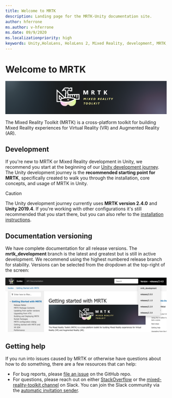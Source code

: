 ```yaml
---
title: Welcome to MRTK
description: Landing page for the MRTK-Unity documentation site.
author: hferrone
ms.author: v-hferrone
ms.date: 09/9/2020
ms.localizationpriority: high
keywords: Unity,HoloLens, HoloLens 2, Mixed Reality, development, MRTK,
---
```


# Welcome to MRTK

![MRTK Logo](features/images/MRTK_Logo_Rev.png)

The Mixed Reality Toolkit (MRTK) is a cross-platform toolkit for building Mixed Reality experiences for Virtual Reality (VR) and Augmented Reality (AR).

## Development

If you're new to MRTK or Mixed Reality development in Unity, we recommend you start at the beginning of our [Unity development journey](https://docs.microsoft.com/windows/mixed-reality/unity-development-overview?tabs=mrtk%2Chl2). The Unity development journey is the **recommended starting point for MRTK**, specifically created to walk you through the installation, core concepts, and usage of MRTK in Unity.

> [!CAUTION]
> The Unity development journey currently uses **MRTK version 2.4.0** and **Unity 2019.4**. If you're working with other configurations it's still recommended that you start there, but you can also refer to the [installation instructions](Installation.md).

## Documentation versioning

We have complete documentation for all release versions. The **mrtk_development** branch is the latest and greatest but is still in active development. We recommend using the highest numbered release branch for stability. Versions can be selected from the dropdown at the top-right of the screen:

![MRTK version reference](features/images/MRTK-Doc-Versions.png)

## Getting help

If you run into issues caused by MRTK or otherwise have questions about how to do something, there are a few resources that can help:

* For bug reports, please [file an issue](https://github.com/microsoft/MixedRealityToolkit-Unity/issues/new/choose) on the GitHub repo.
* For questions, please reach out on either [StackOverflow](https://stackoverflow.com/questions/tagged/mrtk) or the [mixed-reality-toolkit channel](https://holodevelopers.slack.com/messages/C2H4HT858) on Slack. You can join the Slack community via the [automatic invitation sender](https://holodevelopersslack.azurewebsites.net/).

